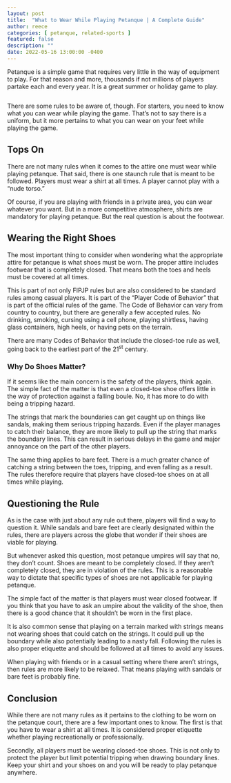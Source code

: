 ```yaml
---
layout: post
title:  "What to Wear While Playing Petanque | A Complete Guide"
author: reece
categories: [ petanque, related-sports ]
featured: false
description: ""
date: 2022-05-16 13:00:00 -0400
---
```

    

<!-- wp:paragraph -->
<p xmlns="http://www.w3.org/1999/xhtml">Petanque is a simple game that requires very little in the way of equipment to play. For that reason and more, thousands if not millions of players partake each and every year. It is a great summer or holiday game to play.</p>
<!-- /wp:paragraph -->

<!-- wp:image {"id":1027,"sizeSlug":"full","linkDestination":"none"} -->
<figure class="wp-block-image size-full"><img src="/img/posts/What-to-Wear-While-Playing-Petanque.jpg" alt="" class="wp-image-1027"/></figure>
<!-- /wp:image -->

<!-- wp:paragraph -->
<p>There are some rules to be aware of, though. For starters, you need to know what you can wear while playing the game. That’s not to say there is a uniform, but it more pertains to what you can wear on your feet while playing the game.</p>
<!-- /wp:paragraph -->

<!-- wp:heading -->
<h2>Tops On</h2>
<!-- /wp:heading -->

<!-- wp:paragraph -->
<p>There are not many rules when it comes to the attire one must wear while playing petanque. That said, there is one staunch rule that is meant to be followed. Players must wear a shirt at all times. A player cannot play with a “nude torso.”</p>
<!-- /wp:paragraph -->

<!-- wp:paragraph -->
<p>Of course, if you are playing with friends in a private area, you can wear whatever you want. But in a more competitive atmosphere, shirts are mandatory for playing petanque. But the real question is about the footwear.</p>
<!-- /wp:paragraph -->

<!-- wp:heading -->
<h2>Wearing the Right Shoes</h2>
<!-- /wp:heading -->

<!-- wp:paragraph -->
<p>The most important thing to consider when wondering what the appropriate attire for petanque is what shoes must be worn. The proper attire includes footwear that is completely closed. That means both the toes and heels must be covered at all times.</p>
<!-- /wp:paragraph -->

<!-- wp:paragraph -->
<p>This is part of not only FIPJP rules but are also considered to be standard rules among casual players. It is part of the “Player Code of Behavior” that is part of the official rules of the game. The Code of Behavior can vary from country to country, but there are generally a few accepted rules. No drinking, smoking, cursing using a cell phone, playing shirtless, having glass containers, high heels, or having pets on the terrain.</p>
<!-- /wp:paragraph -->

<!-- wp:paragraph -->
<p>There are many Codes of Behavior that include the closed-toe rule as well, going back to the earliest part of the 21<sup>st</sup> century.</p>
<!-- /wp:paragraph -->

<!-- wp:heading {"level":3} -->
<h3>Why Do Shoes Matter?</h3>
<!-- /wp:heading -->

<!-- wp:paragraph -->
<p>If it seems like the main concern is the safety of the players, think again. The simple fact of the matter is that even a closed-toe shoe offers little in the way of protection against a falling boule. No, it has more to do with being a tripping hazard.</p>
<!-- /wp:paragraph -->

<!-- wp:paragraph -->
<p>The strings that mark the boundaries can get caught up on things like sandals, making them serious tripping hazards. Even if the player manages to catch their balance, they are more likely to pull up the string that marks the boundary lines. This can result in serious delays in the game and major annoyance on the part of the other players.</p>
<!-- /wp:paragraph -->

<!-- wp:paragraph -->
<p>The same thing applies to bare feet. There is a much greater chance of catching a string between the toes, tripping, and even falling as a result. The rules therefore require that players have closed-toe shoes on at all times while playing.</p>
<!-- /wp:paragraph -->

<!-- wp:heading -->
<h2>Questioning the Rule</h2>
<!-- /wp:heading -->

<!-- wp:paragraph -->
<p>As is the case with just about any rule out there, players will find a way to question it. While sandals and bare feet are clearly designated within the rules, there are players across the globe that wonder if their shoes are viable for playing.</p>
<!-- /wp:paragraph -->

<!-- wp:paragraph -->
<p>But whenever asked this question, most petanque umpires will say that no, they don’t count. Shoes are meant to be completely closed. If they aren’t completely closed, they are in violation of the rules. This is a reasonable way to dictate that specific types of shoes are not applicable for playing petanque.</p>
<!-- /wp:paragraph -->

<!-- wp:paragraph -->
<p>The simple fact of the matter is that players must wear closed footwear. If you think that you have to ask an umpire about the validity of the shoe, then there is a good chance that it shouldn’t be worn in the first place.</p>
<!-- /wp:paragraph -->

<!-- wp:paragraph -->
<p>It is also common sense that playing on a terrain marked with strings means not wearing shoes that could catch on the strings. It could pull up the boundary while also potentially leading to a nasty fall. Following the rules is also proper etiquette and should be followed at all times to avoid any issues.</p>
<!-- /wp:paragraph -->

<!-- wp:paragraph -->
<p>When playing with friends or in a casual setting where there aren’t strings, then rules are more likely to be relaxed. That means playing with sandals or bare feet is probably fine.</p>
<!-- /wp:paragraph -->

<!-- wp:heading -->
<h2>Conclusion</h2>
<!-- /wp:heading -->

<!-- wp:paragraph -->
<p>While there are not many rules as it pertains to the clothing to be worn on the petanque court, there are a few important ones to know. The first is that you have to wear a shirt at all times. It is considered proper etiquette whether playing recreationally or professionally.</p>
<!-- /wp:paragraph -->

<!-- wp:paragraph -->
<p>Secondly, all players must be wearing closed-toe shoes. This is not only to protect the player but limit potential tripping when drawing boundary lines. Keep your shirt and your shoes on and you will be ready to play petanque anywhere.</p>
<!-- /wp:paragraph -->
    